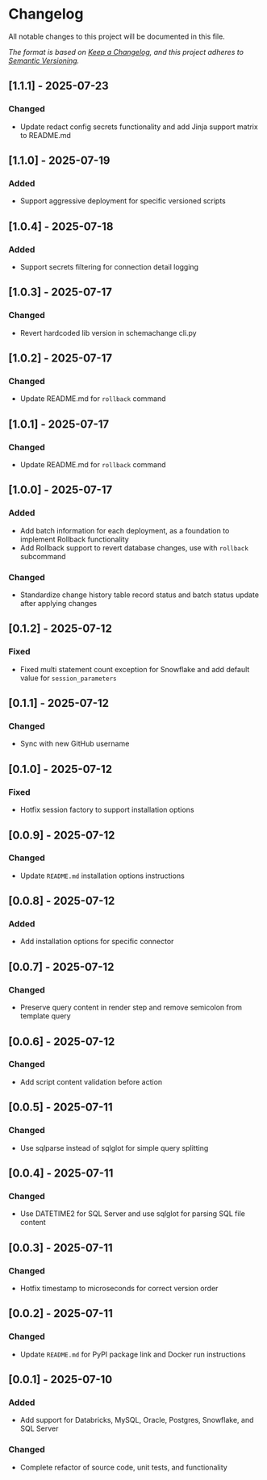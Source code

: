 # Changelog
All notable changes to this project will be documented in this file.

*The format is based on [Keep a Changelog](https://keepachangelog.com/en/1.0.0/), and this project adheres to [Semantic Versioning](https://semver.org/spec/v2.0.0.html).*

## [1.1.1] - 2025-07-23

### Changed

- Update redact config secrets functionality and add Jinja support matrix to README.md

## [1.1.0] - 2025-07-19

### Added

- Support aggressive deployment for specific versioned scripts

## [1.0.4] - 2025-07-18

### Added

- Support secrets filtering for connection detail logging

## [1.0.3] - 2025-07-17

### Changed

- Revert hardcoded lib version in schemachange cli.py

## [1.0.2] - 2025-07-17

### Changed

- Update README.md for `rollback` command

## [1.0.1] - 2025-07-17

### Changed

- Update README.md for `rollback` command

## [1.0.0] - 2025-07-17

### Added

- Add batch information for each deployment, as a foundation to implement Rollback functionality
- Add Rollback support to revert database changes, use with `rollback` subcommand

### Changed

- Standardize change history table record status and batch status update after applying changes


## [0.1.2] - 2025-07-12

### Fixed

- Fixed multi statement count exception for Snowflake and add default value for `session_parameters`

## [0.1.1] - 2025-07-12

### Changed

- Sync with new GitHub username

## [0.1.0] - 2025-07-12

### Fixed

- Hotfix session factory to support installation options

## [0.0.9] - 2025-07-12

### Changed

- Update `README.md` installation options instructions

## [0.0.8] - 2025-07-12

### Added

- Add installation options for specific connector

## [0.0.7] - 2025-07-12

### Changed

- Preserve query content in render step and remove semicolon from template query

## [0.0.6] - 2025-07-12

### Changed

- Add script content validation before action

## [0.0.5] - 2025-07-11

### Changed

- Use sqlparse instead of sqlglot for simple query splitting

## [0.0.4] - 2025-07-11

### Changed

- Use DATETIME2 for SQL Server and use sqlglot for parsing SQL file content

## [0.0.3] - 2025-07-11

### Changed

- Hotfix timestamp to microseconds for correct version order

## [0.0.2] - 2025-07-11

### Changed

- Update `README.md` for PyPI package link and Docker run instructions

## [0.0.1] - 2025-07-10

### Added

- Add support for Databricks, MySQL, Oracle, Postgres, Snowflake, and SQL Server

### Changed

- Complete refactor of source code, unit tests, and functionality